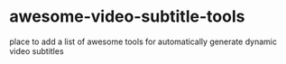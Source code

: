 # awesome-video-subtitle-tools
place to add a list of awesome tools for automatically generate dynamic video subtitles
